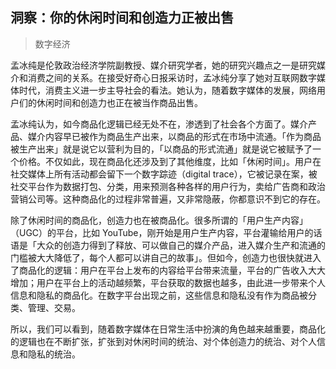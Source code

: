 ## 洞察：你的休闲时间和创造力正被出售

> 数字经济

孟冰纯是伦敦政治经济学院副教授、媒介研究学者，她的研究兴趣点之一是研究媒介和消费之间的关系。在接受好奇心日报采访时，孟冰纯分享了她对互联网数字媒体时代，消费主义进一步主导社会的看法。她认为，随着数字媒体的发展，网络用户们的休闲时间和创造力也正在被当作商品出售。

孟冰纯认为，如今商品化逻辑已经无处不在，渗透到了社会各个方面了。媒介产品、媒介内容早已被作为商品生产出来，以商品的形式在市场中流通。「作为商品被生产出来」就是说它以营利为目的，「以商品的形式流通」就是说它被赋予了一个价格。不仅如此，现在商品化还涉及到了其他维度，比如「休闲时间」。用户在社交媒体上所有活动都会留下一个数字踪迹（digital trace），它被记录在案，被社交平台作为数据打包、分类，用来预测各种各样的用户行为，卖给广告商和政治营销公司等。这种商品化的过程非常普遍，又非常隐蔽，你都意识不到它的存在。

除了休闲时间的商品化，创造力也在被商品化。很多所谓的「用户生产内容」（UGC）的平台，比如 YouTube，刚开始是用户生产内容，平台灌输给用户的话语是「大众的创造力得到了释放、可以做自己的媒介产品，进入媒介生产和流通的门槛被大大降低了，每个人都可以讲自己的故事」。但如今，创造力也很快就进入了商品化的逻辑：用户在平台上发布的内容给平台带来流量，平台的广告收入大大增加；用户在平台上的活动越频繁，平台获取的数据也越多，由此进一步带来个人信息和隐私的商品化。在数字平台出现之前，这些信息和隐私没有作为商品被分类、管理、交易。

所以，我们可以看到，随着数字媒体在日常生活中扮演的角色越来越重要，商品化的逻辑也在不断扩张，扩张到对休闲时间的统治、对个体创造力的统治、对个人信息和隐私的统治。

